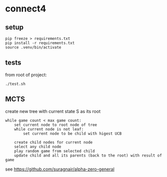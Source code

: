 # connect4

## setup
    pip freeze > requirements.txt
    pip install -r requirements.txt
    source .venv/bin/activate

## tests
from root of project:

    ./test.sh

## MCTS
create new tree with current state S as its root

	while game count < max game count:
		set current node to root node of tree
		while current node is not leaf:
			set current node to be child with higest UCB
		
		create child nodes for current node
		select any child node
		play random game from selected child
		update child and all its parents (back to the root) with result of game

see https://github.com/suragnair/alpha-zero-general